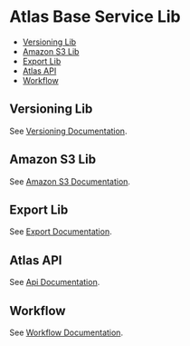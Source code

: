 # Atlas Base Service Lib

<!-- toc -->

- [Versioning Lib](#versioning-lib)
- [Amazon S3 Lib](#amazon-s3-lib)
- [Export Lib](#export-lib)
- [Atlas API](#atlas-api)
- [Workflow](#workflow)

<!-- tocstop -->

## Versioning Lib

See [Versioning Documentation](documentation/versioning/README.md).

## Amazon S3 Lib

See [Amazon S3 Documentation](documentation/amazon/README.md).

## Export Lib

See [Export Documentation](documentation/export/README.md).

## Atlas API

See [Api Documentation](documentation/api/README.md).

## Workflow

See [Workflow Documentation](documentation/workflow/README.md).